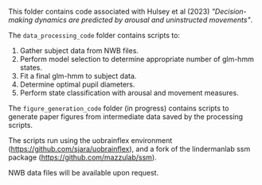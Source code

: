 This folder contains code associated with Hulsey et al (2023) *"Decision-making dynamics are predicted by arousal and uninstructed movements"*.

The `data_processing_code` folder contains scripts to:
1. Gather subject data from NWB files.
2. Perform model selection to determine appropriate number of glm-hmm states.
3. Fit a final glm-hmm to subject data. 
4. Determine optimal pupil diameters.
5. Perform state classification with arousal and movement measures.

The `figure_generation_code` folder (in progress) contains scripts to generate paper figures from intermediate data saved by the processing scripts.

The scripts run using the uobrainflex environment (https://github.com/sjara/uobrainflex), and a fork of the lindermanlab ssm package (https://github.com/mazzulab/ssm).

NWB data files will be available upon request.

